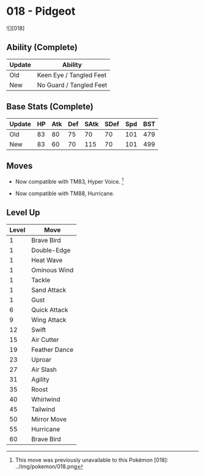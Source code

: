 # 018 - Pidgeot
![][018]

## Ability (Complete)

Update | Ability
---    | ---
Old    | Keen Eye / Tangled Feet
New    | No Guard / Tangled Feet

## Base Stats (Complete)

Update | HP | Atk | Def | SAtk | SDef | Spd | BST
---    | ---| --- | --- | ---  | ---  | --- | ---
Old    | 83 |  80 |  75 |  70  |  70  |  101  |  479
New    | 83 |  60 |  70 |  115  |  70  |  101  |  499

## Moves

 - Now compatible with TM83, Hyper Voice. [^1]

 - Now compatible with TM88, Hurricane.

## Level Up

Level | Move
---   | ---
  1   | Brave Bird
  1   | Double-Edge
  1   | Heat Wave
  1   | Ominous Wind
  1   | Tackle
  1   | Sand Attack
  1   | Gust
  6   | Quick Attack
  9   | Wing Attack
 12   | Swift
 15   | Air Cutter
 19   | Feather Dance
 23   | Uproar
 27   | Air Slash
 31   | Agility
 35   | Roost
 40   | Whirlwind
 45   | Tailwind
 50   | Mirror Move
 55   | Hurricane
 60   | Brave Bird

[^1]: This move was previously unavailable to this Pokémon
[018]: ../img/pokemon/018.png
